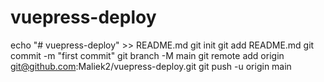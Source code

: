 # vuepress-deploy


echo "# vuepress-deploy" >> README.md
git init
git add README.md
git commit -m "first commit"
git branch -M main
git remote add origin git@github.com:Maliek2/vuepress-deploy.git
git push -u origin main
